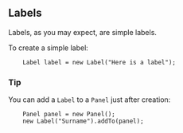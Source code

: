 Labels
---

Labels, as you may expect, are simple labels.

To create a simple label:

```
	Label label = new Label("Here is a label");
```

### Tip

You can add a `Label` to a `Panel` just after creation:

```
	Panel panel = new Panel();
	new Label("Surname").addTo(panel);
```
